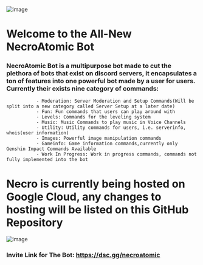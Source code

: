 ![image](https://user-images.githubusercontent.com/25334323/126577098-0970905b-6721-4609-8289-4fbad4732eae.png)

# **Welcome to the All-New NecroAtomic Bot**


   ### NecroAtomic Bot is a multipurpose bot made to cut the plethora of bots that exist on discord servers, it encapsulates a ton of features into one powerful bot        made by a user for users. Currently their exists nine category of commands:
               
               - Moderation: Server Moderation and Setup Commands(Will be split into a new category called Server Setup at a later date)
               - Fun: Fun commands that users can play around with
               - Levels: Commands for the leveling system
               - Music: Music Commands to play music in Voice Channels
               - Utility: Utility commands for users, i.e. serverinfo, whois(user information)
               - Images: Powerful image manipulation commands
               - Gameinfo: Game information commands,currently only Genshin Impact Commands Available
               - Work In Progress: Work in progress commands, commands not fully implemented into the bot
               
               
               

# Necro is currently being hosted on Google Cloud, any changes to hosting will be listed on this GitHub Repository

![image](https://user-images.githubusercontent.com/25334323/126578291-99fee6bb-a889-4da1-9ebe-2a8b11e53067.png)




### Invite Link for The Bot: https://dsc.gg/necroatomic




